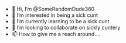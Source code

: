 - 👋 Hi, I’m @SomeRandomDude360
- 👀 I’m interested in being a sick cunt
- 🌱 I’m currently learning to be a sick cunt
- 💞️ I’m looking to collaborate on sickly cuntery
- 📫 How to give me a reach around....

<!---
SomeRandomDude360/SomeRandomDude360 is a ✨ special ✨ repository because its `README.md` (this file) appears on your GitHub profile.
You can click the Preview link to take a look at your changes.
--->
